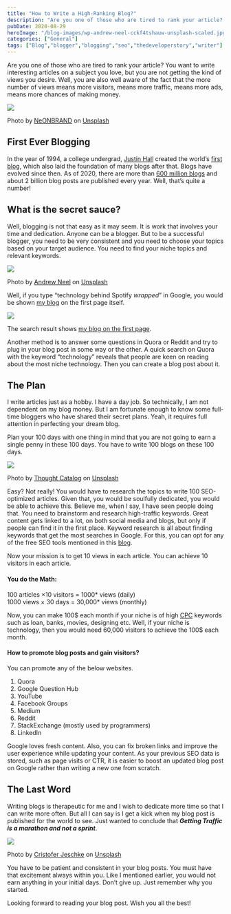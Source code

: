 ```yaml
---
title: "How to Write a High-Ranking Blog?"
description: "Are you one of those who are tired to rank your article? You want to write interesting articles on a subject you love, but you are not getting the kind of views you desire. Well, you are also well aware of the fact that the more number of views means more visitors, means more traffic, [&hellip;]"
pubDate: 2020-08-29
heroImage: "/blog-images/wp-andrew-neel-cckf4tshauw-unsplash-scaled.jpg"
categories: ["General"]
tags: ["Blog","blogger","blogging","seo","thedeveloperstory","writer"]
---
```


Are you one of those who are tired to rank your article? You want to write interesting articles on a subject you love, but you are not getting the kind of views you desire. Well, you are also well aware of the fact that the more number of views means more visitors, means more traffic, means more ads, means more chances of making money.

![](https://thedeveloperstory.com/wp-content/uploads/2021/07/neonbrand-3gznpblimwc-unsplash-1024x683.jpg)

Photo by [NeONBRAND](https://unsplash.com/@neonbrand?utm_source=unsplash&utm_medium=referral&utm_content=creditCopyText) on [Unsplash](https://unsplash.com/s/photos/blogging?utm_source=unsplash&utm_medium=referral&utm_content=creditCopyText)

## First Ever Blogging

In the year of 1994, a college undergrad, [Justin Hall](https://en.wikipedia.org/wiki/Justin_Hall) created the world’s [first blog](http://links.net/), which also laid the foundation of many blogs after that. Blogs have evolved since then. As of 2020, there are more than [600 million blogs](https://growthbadger.com/blog-stats/#:~:text=There%20are%20over%20600%20million,of%20over%201.7%20billion%20websites.) and about 2 billion blog posts are published every year. Well, that’s quite a number!

## What is the secret sauce?

Well, blogging is not that easy as it may seem. It is work that involves your time and dedication. Anyone can be a blogger. But to be a successful blogger, you need to be very consistent and you need to choose your topics based on your target audience. You need to find your niche topics and relevant keywords.

![](https://thedeveloperstory.com/wp-content/uploads/2021/07/andrew-neel-cckf4tshauw-unsplash-1024x683.jpg)

Photo by [Andrew Neel](https://href.li/?https://unsplash.com/@andrewtneel?utm_source=unsplash&utm_medium=referral&utm_content=creditCopyText) on [Unsplash](https://href.li/?https://unsplash.com/s/photos/blogger?utm_source=unsplash&utm_medium=referral&utm_content=creditCopyText)

Well, if you type “technology behind Spotify _wrapped_” in Google, you would be shown [my blog](https://thedeveloperstory.com/2020/07/28/the-technology-behind-spotify-wrapped-2019/) on the first page itself.

![](https://thedeveloperstory.com/wp-content/uploads/2021/07/seo.png)

The search result shows [my blog on the first page](https://href.li/?https://thedeveloperstory.com/2020/07/28/the-technology-behind-spotify-wrapped-2019/).

Another method is to answer some questions in Quora or Reddit and try to plug in your blog post in some way or the other. A quick search on Quora with the keyword “technology” reveals that people are keen on reading about the most niche technology. Then you can create a blog post about it.

## The Plan

I write articles just as a hobby. I have a day job. So technically, I am not dependent on my blog money. But I am fortunate enough to know some full-time bloggers who have shared their secret plans. Yeah, it requires full attention in perfecting your dream blog.

Plan your 100 days with one thing in mind that you are not going to earn a single penny in these 100 days. You have to write 100 blogs on these 100 days.

![](https://thedeveloperstory.com/wp-content/uploads/2021/07/thought-catalog-505eectw54k-unsplash-1024x683.jpg)

Photo by [Thought Catalog](https://href.li/?https://unsplash.com/@thoughtcatalog?utm_source=unsplash&utm_medium=referral&utm_content=creditCopyText) on [Unsplash](https://href.li/?https://unsplash.com/s/photos/blog?utm_source=unsplash&utm_medium=referral&utm_content=creditCopyText)  

Easy? Not really! You would have to research the topics to write 100 SEO-optimized articles. Given that, you would be soulfully dedicated, you would be able to achieve this. Believe me, when I say, I have seen people doing that. You need to brainstorm and research high-traffic keywords. Great content gets linked to a lot, on both social media and blogs, but only if people can find it in the first place. Keyword research is all about finding keywords that get the most searches in Google. For this, you can opt for any of the free SEO tools mentioned in this [blog](https://buffer.com/library/free-seo-tools/).

Now your mission is to get 10 views in each article. You can achieve 10 visitors in each article.

#### You do the Math:

100 articles ×10 visitors = 1000* views (daily)  
1000 views × 30 days = 30,000* views (monthly)

Now, you can make 100$ each month if your niche is of high [CPC](https://www.wordstream.com/cost-per-click) keywords such as loan, banks, movies, designing etc. Well, if your niche is technology, then you would need 60,000 visitors to achieve the 100$ each month.

#### How to promote blog posts and gain visitors?

You can promote any of the below websites.

1.  Quora
2.  Google Question Hub
3.  YouTube
4.  Facebook Groups
5.  Medium
6.  Reddit
7.  StackExchange (mostly used by programmers)
8.  LinkedIn

Google loves fresh content. Also, you can fix broken links and improve the user experience while updating your content. As your previous SEO data is stored, such as page visits or CTR, it is easier to boost an updated blog post on Google rather than writing a new one from scratch.

## The Last Word

Writing blogs is therapeutic for me and I wish to dedicate more time so that I can write more often. But all I can say is I get a kick when my blog post is published for the world to see. Just wanted to conclude that **_Getting Traffic is a marathon and not a sprint_**.

![](https://thedeveloperstory.com/wp-content/uploads/2021/07/cristofer-jeschke-nskp7gwa_i0-unsplash-683x1024.jpg)

Photo by [Cristofer Jeschke](https://href.li/?https://unsplash.com/@cristofer?utm_source=unsplash&utm_medium=referral&utm_content=creditCopyText) on [Unsplash](https://href.li/?https://unsplash.com/s/photos/motivation?utm_source=unsplash&utm_medium=referral&utm_content=creditCopyText)

You have to be patient and consistent in your blog posts. You must have that excitement always within you. Like I mentioned earlier, you would not earn anything in your initial days. Don’t give up. Just remember why you started.

Looking forward to reading your blog post. Wish you all the best!
